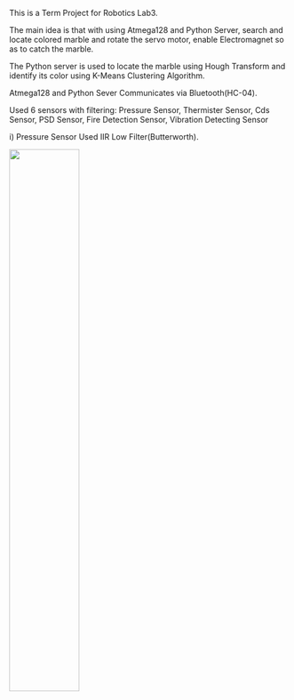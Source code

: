 This is a Term Project for Robotics Lab3.

The main idea is that with using Atmega128 and Python Server, search and locate colored marble and rotate the servo motor, enable Electromagnet so as to catch the marble.

The Python server is used to locate the marble using Hough Transform and identify its color using K-Means Clustering Algorithm.

Atmega128 and Python Sever Communicates via Bluetooth(HC-04).

Used 6 sensors with filtering: Pressure Sensor, Thermister Sensor, Cds Sensor, PSD Sensor, Fire Detection Sensor, Vibration Detecting Sensor

i) Pressure Sensor
Used IIR Low Filter(Butterworth).

<img src = ![image](https://github.com/mongshil553/GccApplication1/assets/129606995/cfa31110-c6ef-409b-82f7-17083a4fae57) width="50%" height="50%">


